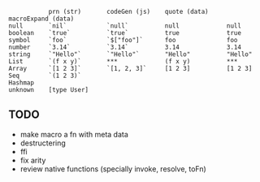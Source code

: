 ```
           prn (str)       codeGen (js)    quote (data)     macroExpand (data)
null       `nil`           `null`          null             null
boolean    `true`          `true`          true             true
symbol     `foo`           `$["foo"]`      foo              foo
number     `3.14`          `3.14`          3.14             3.14
string     `"Hello"`       `"Hello"`       "Hello"          "Hello"
List       `(f x y)`       ***             (f x y)          ***
Array      `[1 2 3]`       `[1, 2, 3]`     [1 2 3]          [1 2 3]
Seq        `(1 2 3)`
Hashmap
unknown    [type User]
```

## TODO

- make macro a fn with meta data
- destructering
- ffi
- fix arity
- review native functions (specially invoke, resolve, toFn)
